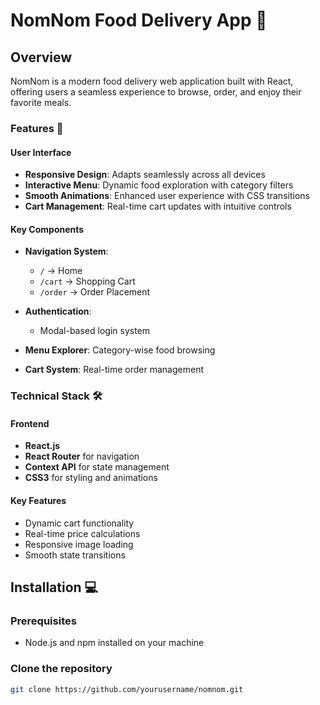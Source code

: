 # NomNom Food Delivery App 🍕

## Overview

NomNom is a modern food delivery web application built with React, offering users a seamless experience to browse, order, and enjoy their favorite meals.

### Features 🌟

#### User Interface

- **Responsive Design**: Adapts seamlessly across all devices
- **Interactive Menu**: Dynamic food exploration with category filters
- **Smooth Animations**: Enhanced user experience with CSS transitions
- **Cart Management**: Real-time cart updates with intuitive controls

#### Key Components

- **Navigation System**:
  - `/` → Home
  - `/cart` → Shopping Cart
  - `/order` → Order Placement

- **Authentication**: 
  - Modal-based login system
- **Menu Explorer**: Category-wise food browsing
- **Cart System**: Real-time order management

### Technical Stack 🛠️

#### Frontend

- **React.js**
- **React Router** for navigation
- **Context API** for state management
- **CSS3** for styling and animations

#### Key Features

- Dynamic cart functionality
- Real-time price calculations
- Responsive image loading
- Smooth state transitions

## Installation 💻

### Prerequisites

- Node.js and npm installed on your machine

### Clone the repository

```sh
git clone https://github.com/yourusername/nomnom.git
